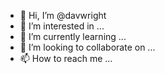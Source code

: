- 👋 Hi, I’m @davwright
- 👀 I’m interested in ...
- 🌱 I’m currently learning ...
- 💞️ I’m looking to collaborate on ...
- 📫 How to reach me ...

<!---
davwright/davwright is a ✨ special ✨ repository because its `README.md` (this file) appears on your GitHub profile.
You can click the Preview link to take a look at your changes.
--->
